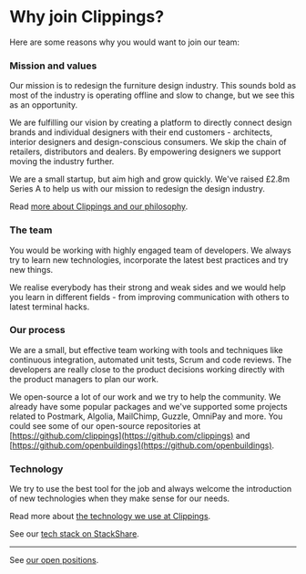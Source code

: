 Why join Clippings?
===================

Here are some reasons why you would want to join our team:

### Mission and values

Our mission is to redesign the furniture design industry.
This sounds bold as most of the industry is operating offline
and slow to change, but we see this as an opportunity.

We are fulfilling our vision by creating a platform to directly connect design
brands and individual designers with their end customers - architects, interior
designers and design-conscious consumers. We skip the chain of retailers,
distributors and dealers. By empowering designers we support moving the industry further.

We are a small startup, but aim high and grow quickly.
We've raised £2.8m Series A to help us with our mission to redesign the design industry.

Read [more about Clippings and our philosophy](https://clippings.com/about).

### The team

You would be working with highly engaged team of developers.
We always try to learn new technologies, incorporate the latest best practices and try new things.

We realise everybody has their strong and weak sides and we would help you
learn in different fields - from improving communication with others to latest terminal hacks.

### Our process

We are a small, but effective team working with tools and techniques like
continuous integration, automated unit tests, Scrum and code reviews.
The developers are really close to the product decisions working
directly with the product managers to plan our work.

We open-source a lot of our work and we try to help the community.
We already have some popular packages and we've supported some projects related
to Postmark, Algolia, MailChimp, Guzzle, OmniPay and more.
You could see some of our open-source repositories at [https://github.com/clippings](https://github.com/clippings)
and [https://github.com/openbuildings](https://github.com/openbuildings).

### Technology

We try to use the best tool for the job and always welcome the introduction of
new technologies when they make sense for our needs.

Read more about [the technology we use at Clippings](technology.md#readme).

See our [tech stack on StackShare](https://stackshare.io/clippings/clippings).

---

See [our open positions](readme.md#open-positions).
